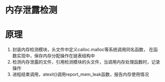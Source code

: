 内存泄露检测
============
# 原理
1. 封装内存检测模块，头文件中定义calloc.malloc等系统调用同名函数，
在函数实现中，保存内存分配操作在链表结构中
2. 检测内存泄露的文件，引用检测模块的头文件，当调用内存处理函数时，记录操作
3. 进程结束调用，atexit()调用report_mem_leak函数，报告内存使用情况

